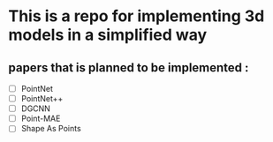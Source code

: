 # This is a repo for implementing 3d models in a simplified way 
## papers that is planned to be implemented :
- [ ] PointNet
- [ ] PointNet++
- [ ] DGCNN
- [ ] Point-MAE
- [ ] Shape As Points